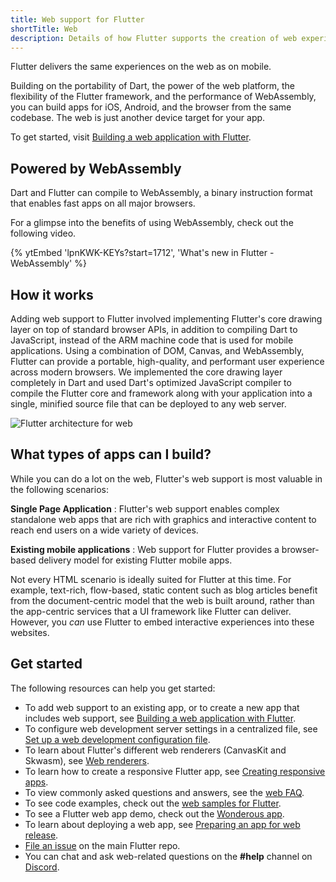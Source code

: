 ```yaml
---
title: Web support for Flutter
shortTitle: Web
description: Details of how Flutter supports the creation of web experiences.
---
```


Flutter delivers the same experiences on the web as on mobile.

Building on the portability of Dart, the power of the web platform, the
flexibility of the Flutter framework, and the performance of WebAssembly,
you can build apps for iOS, Android, and the browser from the same codebase.
The web is just another device target for your app.

To get started, visit [Building a web application with Flutter][].

## Powered by WebAssembly

Dart and Flutter can compile to WebAssembly,
a binary instruction format that enables fast apps on all major browsers.

For a glimpse into the benefits of using WebAssembly,
check out the following video.

{% ytEmbed 'lpnKWK-KEYs?start=1712', 'What\'s new in Flutter - WebAssembly' %}

## How it works

Adding web support to Flutter involved implementing Flutter's
core drawing layer on top of standard browser APIs, in addition
to compiling Dart to JavaScript, instead of the ARM machine code that
is used for mobile applications. Using a combination of DOM, Canvas,
and WebAssembly, Flutter can provide a portable, high-quality,
and performant user experience across modern browsers.
We implemented the core drawing layer completely in Dart
and used Dart's optimized JavaScript compiler to compile the
Flutter core and framework along with your application
into a single, minified source file that can be deployed to
any web server.

<img src="/assets/images/docs/arch-overview/web-framework-diagram.png" alt="Flutter architecture for web" >

## What types of apps can I build?

While you can do a lot on the web,
Flutter's web support is most valuable in the
following scenarios:

**Single Page Application**
: Flutter's web support enables complex standalone web apps that are rich with
  graphics and interactive content to reach end users on a wide variety of
  devices.

**Existing mobile applications**
: Web support for Flutter provides a browser-based delivery model for existing
  Flutter mobile apps.

Not every HTML scenario is ideally suited for Flutter at this time.
For example, text-rich, flow-based, static content such as blog articles
benefit from the document-centric model that the web is built around,
rather than the app-centric services that a UI framework like Flutter
can deliver. However, you _can_ use Flutter to embed interactive
experiences into these websites.

## Get started

The following resources can help you get started:

* To add web support to an existing app, or to create a
  new app that includes web support, see
  [Building a web application with Flutter][].
* To configure web development server settings in a centralized file, see [Set up a web development configuration file][].
* To learn about Flutter's different web renderers (CanvasKit and Skwasm), see
  [Web renderers][].
* To learn how to create a responsive Flutter
  app, see [Creating responsive apps][].
* To view commonly asked questions and answers, see the
  [web FAQ][].
* To see code examples,
  check out the [web samples for Flutter][].
* To see a Flutter web app demo, check out the [Wonderous app][].
* To learn about deploying a web app, see
  [Preparing an app for web release][].
* [File an issue][] on the main Flutter repo.
* You can chat and ask web-related questions on the
  **#help** channel on [Discord][].

[Building a web application with Flutter]: /platform-integration/web/building
[Set up a web development configuration file]: /platform-integration/web/web-dev-config-file
[Creating responsive apps]: /ui/adaptive-responsive
[Discord]: https://discordapp.com/invite/yeZ6s7k
[file an issue]: https://goo.gle/flutter_web_issue
[Wonderous app]: {{site.wonderous}}/web
[Preparing an app for web release]: /deployment/web
[Progressive Web Application]: https://web.dev/progressive-web-apps/
[web FAQ]: /platform-integration/web/faq
[web samples for Flutter]: https://github.com/flutter/samples/#?platform=web
[Web renderers]: /platform-integration/web/renderers

